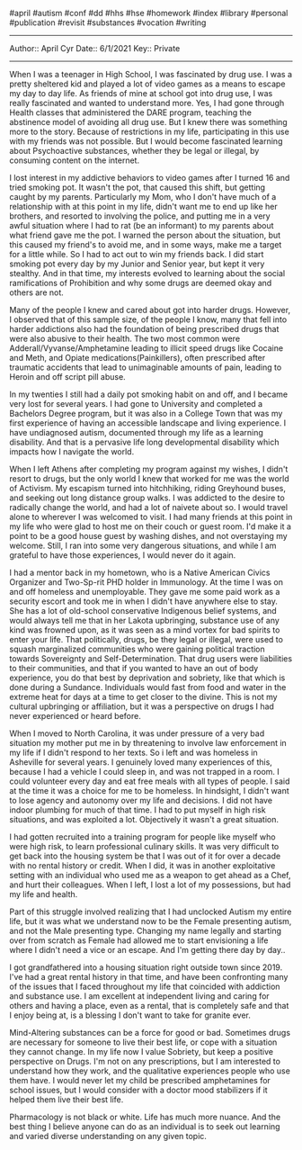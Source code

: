 #april #autism #conf #dd #hhs #hse #homework #index #library #personal #publication #revisit #substances #vocation #writing 

---
Author:: April Cyr
Date:: 6/1/2021
Key:: Private

---

When I was a teenager in High School, I was fascinated by drug use. I was a pretty sheltered kid and played a lot of video games as a means to escape my day to day life. As friends of mine at school got into drug use, I was really fascinated and wanted to understand more. Yes, I had gone through Health classes that administered the DARE program, teaching the abstinence model of avoiding all drug use. But I knew there was something more to the story. Because of restrictions in my life, participating in this use with my friends was not possible. But I would become fascinated learning about Psychoactive substances, whether they be legal or illegal, by consuming content on the internet. 

I lost interest in my addictive behaviors to video games after I turned 16 and tried smoking pot. It wasn't the pot, that caused this shift, but getting caught by my parents. Particularly my Mom, who I don't have much of a relationship with at this point in my life, didn't want me to end up like her brothers, and resorted to involving the police, and putting me in a very awful situation where I had to rat (be an informant) to my parents about what friend gave me the pot. I warned the person about the situation, but this caused my friend's to avoid me, and in some ways, make me a target for a little while. So I had to act out to win my friends back. I did start smoking pot every day by my Junior and Senior year, but kept it very stealthy. And in that time, my interests evolved to learning about the social ramifications of Prohibition and why some drugs are deemed okay and others are not. 

Many of the people I knew and cared about got into harder drugs. However, I observed that of this sample size, of the people I know, many that fell into harder addictions also had the foundation of being prescribed drugs that were also abusive to their health. The two most common were Adderall/Vyvanse/Amphetamine leading to illicit speed drugs like Cocaine and Meth, and Opiate medications(Painkillers), often prescribed after traumatic accidents that lead to unimaginable amounts of pain, leading to Heroin and off script pill abuse. 

In my twenties I still had a daily pot smoking habit on and off, and I became very lost for several years. I had gone to University and completed a Bachelors Degree program, but it was also in a College Town that was my first experience of having an accessible landscape and living experience. I have undiagnosed autism, documented through my life as a learning disability. And that is a pervasive life long developmental disability which impacts how I navigate the world. 

When I left Athens after completing my program against my wishes, I didn't resort to drugs, but the only world I knew that worked for me was the world of Activism. My escapism turned into hitchhiking, riding Greyhound buses, and seeking out long distance group walks. I was addicted to the desire to radically change the world, and had a lot of naivete about so. I would travel alone to wherever I was welcomed to visit. I had many friends at this point in my life who were glad to host me on their couch or guest room. I'd make it a point to be a good house guest by washing dishes, and not overstaying my welcome. Still, I ran into some very dangerous situations, and while I am grateful to have those experiences, I would never do it again. 

I had a mentor back in my hometown, who is a Native American Civics Organizer and Two-Sp-rit PHD holder in Immunology. At the time I was on and off homeless and unemployable. They gave me some paid work as a security escort and took me in when I didn't have anywhere else to stay. She has a lot of old-school conservative Indigenous belief systems, and would always tell me that in her Lakota upbringing, substance use of any kind was frowned upon, as it was seen as a mind vortex for bad spirits to enter your life. That politically, drugs, be they legal or illegal, were used to squash marginalized communities who were gaining political traction towards Sovereignty and Self-Determination. That drug users were liabilities to their communities, and that if you wanted to have an out of body experience, you do that best by deprivation and sobriety, like that which is done during a Sundance. Individuals would fast from food and water in the extreme heat for days at a time to get closer to the divine. This is not my cultural upbringing or affiliation, but it was a perspective on drugs I had never experienced or heard before. 

When I moved to North Carolina, it was under pressure of a very bad situation my mother put me in by threatening to involve law enforcement in my life if I didn't respond to her texts. So i left and was homeless in Asheville for several years. I genuinely loved many experiences of this, because I had a vehicle I could sleep in, and was not trapped in a room. I could volunteer every day and eat free meals with all types of people. I said at the time it was a choice for me to be homeless. In hindsight, I didn't want to lose agency and autonomy over my life and decisions. I did not have indoor plumbing for much of that time. I had to put myself in high risk situations, and was exploited a lot. Objectively it wasn't a great situation. 

I had gotten recruited into a training program for people like myself who were high risk, to learn professional culinary skills. It was very difficult to get back into the housing system be that I was out of it for over a decade with no rental history or credit. When I did, it was in another exploitative setting with an individual who used me as a weapon to get ahead as a Chef, and hurt their colleagues. When I left, I lost a lot of my possessions, but had my life and health.

Part of this struggle involved realizing that I had unclocked Autism my entire life, but it was what we understand now to be the Female presenting autism, and not the Male presenting type. Changing my name legally and starting over from scratch as Female had allowed me to start envisioning a life where I didn't need a vice or an escape. And I'm getting there day by day..

I got grandfathered into a housing situation right outside town since 2019. I've had a great rental history in that time, and have been confronting many of the issues that I faced throughout my life that coincided with addiction and substance use. I am excellent at independent living and caring for others and having a place, even as a rental, that is completely safe and that I enjoy being at, is a blessing I don't want to take for granite ever.

Mind-Altering substances can be a force for good or bad. Sometimes drugs are necessary for someone to live their best life, or cope with a situation they cannot change. In my life now I value Sobriety, but keep a positive perspective on Drugs. I'm not on any prescriptions, but I am interested to understand how they work, and the qualitative experiences people who use them have. I would never let my child be prescribed amphetamines for school issues, but I would consider with a doctor mood stabilizers if it helped them live their best life. 

Pharmacology is not black or white. Life has much more nuance. And the best thing I believe anyone can do as an individual is to seek out learning and varied diverse understanding on any given topic. 

